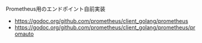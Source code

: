 Prometheus用のエンドポイント自前実装

- https://godoc.org/github.com/prometheus/client_golang/prometheus
- https://godoc.org/github.com/prometheus/client_golang/prometheus/promauto

